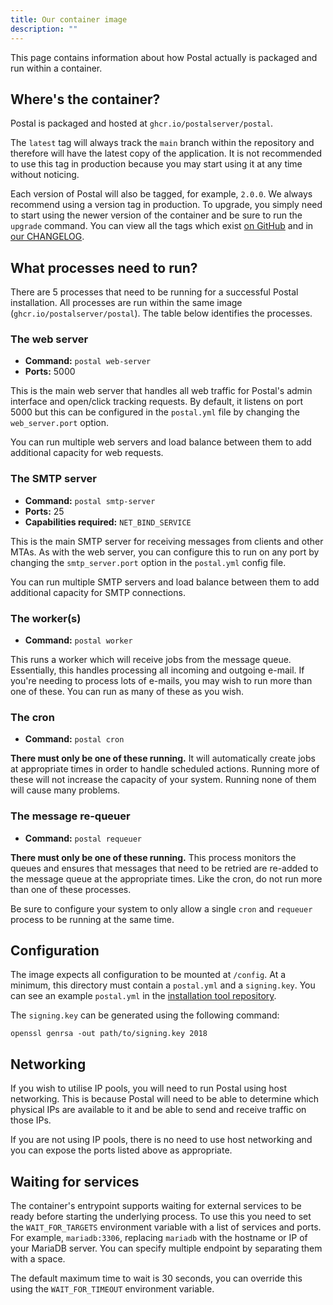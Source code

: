 ```yaml
---
title: Our container image
description: ""
---
```


This page contains information about how Postal actually is packaged and run within a container.

## Where's the container?

Postal is packaged and hosted at `ghcr.io/postalserver/postal`.

The `latest` tag will always track the `main` branch within the repository and therefore will have the latest copy of the application. It is not recommended to use this tag in production because you may start using it at any time without noticing.

Each version of Postal will also be tagged, for example, `2.0.0`. We always recommend using a version tag in production. To upgrade, you simply need to start using the newer version of the container and be sure to run the `upgrade` command. You can view all the tags which exist [on GitHub](https://github.com/postalserver/postal/pkgs/container/postal) and in [our CHANGELOG](https://github.com/postalserver/postal/blob/main/CHANGELOG.md).

## What processes need to run?

There are 5 processes that need to be running for a successful Postal installation. All processes are run within the same image (`ghcr.io/postalserver/postal`). The table below identifies the processes.

### The web server

- **Command:** `postal web-server`
- **Ports:** 5000

This is the main web server that handles all web traffic for Postal's admin interface and open/click tracking requests. By default, it listens on port 5000 but this can be configured in the `postal.yml` file by changing the `web_server.port` option.

You can run multiple web servers and load balance between them to add additional capacity for web requests.

### The SMTP server

- **Command:** `postal smtp-server`
- **Ports:** 25
- **Capabilities required:** `NET_BIND_SERVICE`

This is the main SMTP server for receiving messages from clients and other MTAs. As with the web server, you can configure this to run on any port by changing the `smtp_server.port` option in the `postal.yml` config file.

You can run multiple SMTP servers and load balance between them to add additional capacity for SMTP connections.

### The worker(s)

- **Command:** `postal worker`

This runs a worker which will receive jobs from the message queue. Essentially, this handles processing all incoming and outgoing e-mail. If you're needing to process lots of e-mails, you may wish to run more than one of these. You can run as many of these as you wish.

### The cron

- **Command:** `postal cron`

**There must only be one of these running.** It will automatically create jobs at appropriate times in order to handle scheduled actions. Running more of these will not increase the capacity of your system. Running none of them will cause many problems.

### The message re-queuer

- **Command:** `postal requeuer`

**There must only be one of these running.** This process monitors the queues and ensures that messages that need to be retried are re-added to the message queue at the appropriate times. Like the cron, do not run more than one of these processes.

<alert type="warning">
Be sure to configure your system to only allow a single <code>cron</code> and <code>requeuer</code> process to be running at the same time.
</alert>

## Configuration

The image expects all configuration to be mounted at `/config`. At a minimum, this directory must contain a `postal.yml` and a `signing.key`. You can see an example `postal.yml` in the [installation tool repository](https://github.com/postalserver/install/blob/main/examples/postal.yml).

The `signing.key` can be generated using the following command:

```
openssl genrsa -out path/to/signing.key 2018
```

## Networking

If you wish to utilise IP pools, you will need to run Postal using host networking. This is because Postal will need to be able to determine which physical IPs are available to it and be able to send and receive traffic on those IPs.

If you are not using IP pools, there is no need to use host networking and you can expose the ports listed above as appropriate.

## Waiting for services

The container's entrypoint supports waiting for external services to be ready before starting the underlying process. To use this you need to set the `WAIT_FOR_TARGETS` environment variable with a list of services and ports. For example, `mariadb:3306`, replacing `mariadb` with the hostname or IP of your MariaDB server. You can specify multiple endpoint by separating them with a space.

The default maximum time to wait is 30 seconds, you can override this using the `WAIT_FOR_TIMEOUT` environment variable.
